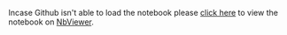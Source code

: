 Incase Github isn't able to load the notebook please [click here](https://nbviewer.jupyter.org/github/Husain0007/GANs-Specialization/blob/main/Build-Basic-GANs/Week-2/C1_W2_Assignment.ipynb) to view the notebook on [NbViewer](https://nbviewer.jupyter.org/).


